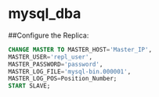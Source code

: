 # mysql_dba
##Configure the Replica:
```sql
CHANGE MASTER TO MASTER_HOST='Master_IP', 
MASTER_USER='repl_user', 
MASTER_PASSWORD='password', 
MASTER_LOG_FILE='mysql-bin.000001', 
MASTER_LOG_POS=Position_Number;
START SLAVE;
```
